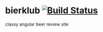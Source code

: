 # bierklub [![Build Status](https://travis-ci.org/effervescentia/bierklub.svg?branch=master)](https://travis-ci.org/effervescentia/bierklub)
classy angular beer review site
